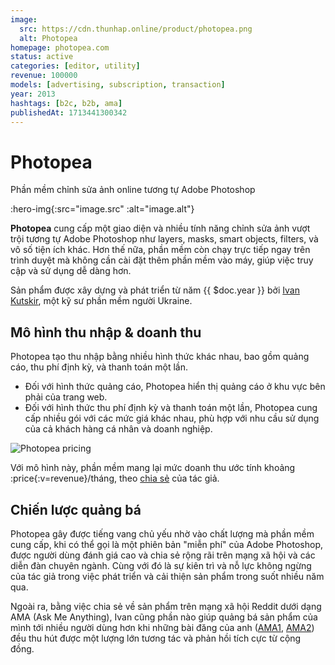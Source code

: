 ```yaml
---
image:
  src: https://cdn.thunhap.online/product/photopea.png
  alt: Photopea
homepage: photopea.com
status: active
categories: [editor, utility]
revenue: 100000
models: [advertising, subscription, transaction]
year: 2013
hashtags: [b2c, b2b, ama]
publishedAt: 1713441300342
---
```


# Photopea

Phần mềm chỉnh sửa ảnh online tương tự Adobe Photoshop

:hero-img{:src="image.src" :alt="image.alt"}

__Photopea__ cung cấp một giao diện và nhiều tính năng chỉnh sửa ảnh vượt trội tương tự Adobe Photoshop như layers, masks, smart objects, filters, và vô số tiện ích khác. Hơn thế nữa, phần mềm còn chạy trực tiếp ngay trên trình duyệt mà không cần cài đặt thêm phần mềm vào máy, giúp việc truy cập và sử dụng dễ dàng hơn.

Sản phẩm được xây dựng và phát triển từ năm {{ $doc.year }} bởi [Ivan Kutskir](https://twitter.com/ivankutskir), một kỹ sư phần mềm người Ukraine.

## Mô hình thu nhập & doanh thu

Photopea tạo thu nhập bằng nhiều hình thức khác nhau, bao gồm quảng cáo, thu phí định kỳ, và thanh toán một lần.

- Đối với hình thức quảng cáo, Photopea hiển thị quảng cáo ở khu vực bên phải của trang web.
- Đối với hình thức thu phí định kỳ và thanh toán một lần, Photopea cung cấp nhiều gói với các mức giá khác nhau, phù hợp với nhu cầu sử dụng của cả khách hàng cá nhân và doanh nghiệp.

![Photopea pricing](https://cdn.thunhap.online/product/photopea+pricing.png)

Với mô hình này, phần mềm mang lại mức doanh thu ước tính khoảng :price{:v=revenue}/tháng, theo [chia sẻ](https://news.ycombinator.com/item?id=26769141) của tác giả.

## Chiến lược quảng bá

Photopea gây được tiếng vang chủ yếu nhờ vào chất lượng mà phần mềm cung cấp, khi có thể gọi là một phiên bản "miễn phí" của Adobe Photoshop, được người dùng đánh giá cao và chia sẻ rộng rãi trên mạng xã hội và các diễn đàn chuyên ngành. Cùng với đó là sự kiên trì và nỗ lực không ngừng của tác giả trong việc phát triển và cải thiện sản phẩm trong suốt nhiều năm qua.

Ngoài ra, bằng việc chia sẻ về sản phẩm trên mạng xã hội Reddit dưới dạng AMA (Ask Me Anything), Ivan cũng phần nào giúp quảng bá sản phẩm của mình tới nhiều người dùng hơn khi những bài đăng của anh ([AMA1](https://www.reddit.com/r/IAmA/comments/9urjmg/i_made_a_free_alternative_to_photoshop_that_is/), [AMA2](https://www.reddit.com/r/IAmA/comments/c8ru2y/i_made_a_free_alternative_to_photoshop_that_is/)) đều thu hút được một lượng lớn tương tác và phản hồi tích cực từ cộng đồng.
